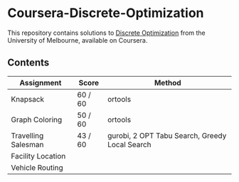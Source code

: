 # Coursera-Discrete-Optimization
This repository contains solutions to [Discrete Optimization](https://www.coursera.org/learn/discrete-optimization/) from the University of Melbourne, available on Coursera.

## Contents

| Assignment  | Score | Method |
| ------------- | ------------- | ------------- |
| Knapsack  | 60 / 60  | ortools |
| Graph Coloring  | 50 / 60 | ortools |
| Travelling Salesman | 43 / 60| gurobi, 2 OPT Tabu Search, Greedy Local Search |
| Facility Location | | |
| Vehicle Routing | | | 
